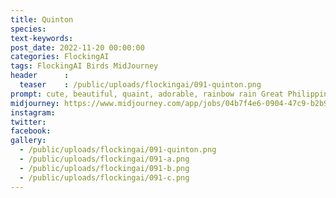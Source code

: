```yaml
---
title: Quinton
species: 
text-keywords: 
post_date: 2022-11-20 00:00:00
categories: FlockingAI
tags: FlockingAI Birds MidJourney 
header      :
  teaser    : /public/uploads/flockingai/091-quinton.png
prompt: cute, beautiful, quaint, adorable, rainbow rain Great Philippine Eagle by Ross tran and Michael Whelan
midjourney: https://www.midjourney.com/app/jobs/04b7f4e6-0904-47c9-b2b9-55f305372bd2
instagram: 
twitter: 
facebook: 
gallery: 
  - /public/uploads/flockingai/091-quinton.png
  - /public/uploads/flockingai/091-a.png
  - /public/uploads/flockingai/091-b.png
  - /public/uploads/flockingai/091-c.png
---
```

